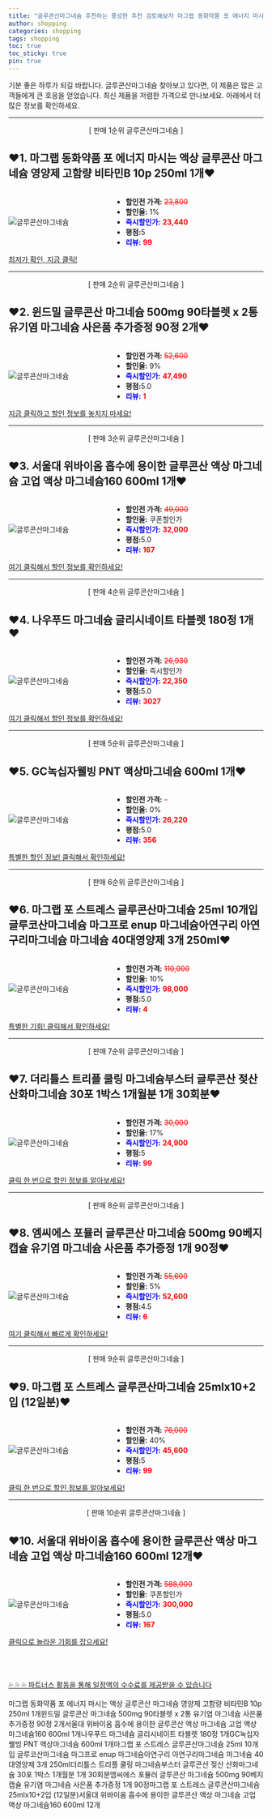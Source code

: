 ```yaml
---
title: "글루콘산마그네슘 추천하는 풍성한 추천 검토해보자 마그랩 동화약품 포 에너지 마시는"
author: shopping
categories: shopping
tags: shopping
toc: true
toc_sticky: true
pin: true
---
```

기분 좋은 하루가 되길 바랍니다. 글루콘산마그네슘 찾아보고 있다면, 이 제품은 많은 고객들에게 큰 호응을 얻었습니다. 최신 제품을 저렴한 가격으로 만나보세요. 아래에서 더 많은 정보를 확인하세요.

---
<p class="toplist" style="margin: 0 auto; display: block; width: fit-content;">[ 판매 1순위 글루콘산마그네슘 ]</p>

<h2><strong>❤️1. 마그랩 동화약품 포 에너지 마시는 액상 글루콘산 마그네슘 영양제 고함량 비타민B 10p 250ml 1개❤️</strong></h2>

<div style="display: flex; align-items: center;">
    <div style="flex: 0.4;">
        <img src="https://thumbnail9.coupangcdn.com/thumbnails/remote/230x230ex/image/retail/images/2024/07/10/11/6/a7fb0388-e038-442c-a44d-d834648a26d3.jpg" alt="글루콘산마그네슘" style="max-width: 100%;">
    </div>
    <div style="flex: 0.6; margin-left: 10px;">
        <ul>
            <li><strong>할인전 가격:</strong> <del style="color: red;">23,800</del></li>
            <li><strong>할인율:</strong> 1%</li>
            <li><span style='color:blue'><strong>즉시할인가:</strong></span> <span style='color:red'><strong>23,440</strong></span></li>
            <li><strong>평점:</strong>5</li>
            <li><span style='color:blue'><strong>리뷰:</strong></span> <span style='color:red'><strong>99</strong></span></li>
        </ul>
    </div>
</div>
<div class="center">
    <a href="https://selin100587.github.io?lptag=AF9450613&subid=githubio&pageKey=8219894224&traceid=V0-153&itemId=23623424180&vendorItemId=90648989101" class="myButton">
        최저가 확인, 지금 클릭!
    </a>
</div>


---
<p class="toplist" style="margin: 0 auto; display: block; width: fit-content;">[ 판매 2순위 글루콘산마그네슘 ]</p>

<h2><strong>❤️2. 윈드밀 글루콘산 마그네슘 500mg 90타블렛 x 2통 유기염 마그네슘 사은품 추가증정 90정 2개❤️</strong></h2>

<div style="display: flex; align-items: center;">
    <div style="flex: 0.4;">
        <img src="https://thumbnail9.coupangcdn.com/thumbnails/remote/230x230ex/image/vendor_inventory/f8ab/84405d33728d65caf4d568be3cccbb461f9607330c21faf1997e6b33204b.jpg" alt="글루콘산마그네슘" style="max-width: 100%;">
    </div>
    <div style="flex: 0.6; margin-left: 10px;">
        <ul>
            <li><strong>할인전 가격:</strong> <del style="color: red;">52,600</del></li>
            <li><strong>할인율:</strong> 9%</li>
            <li><span style='color:blue'><strong>즉시할인가:</strong></span> <span style='color:red'><strong>47,490</strong></span></li>
            <li><strong>평점:</strong>5.0</li>
            <li><span style='color:blue'><strong>리뷰:</strong></span> <span style='color:red'><strong>1</strong></span></li>
        </ul>
    </div>
</div>
<div class="center">
    <a href="https://selin100587.github.io?lptag=AF9450613&subid=githubio&pageKey=6320293920&traceid=V0-153&itemId=20905149847&vendorItemId=87972151708" class="myButton">
        지금 클릭하고 할인 정보를 놓치지 마세요!
    </a>
</div>


---
<p class="toplist" style="margin: 0 auto; display: block; width: fit-content;">[ 판매 3순위 글루콘산마그네슘 ]</p>

<h2><strong>❤️3. 서울대 위바이옴 흡수에 용이한 글루콘산 액상 마그네슘 고업 액상 마그네슘160 600ml 1개❤️</strong></h2>

<div style="display: flex; align-items: center;">
    <div style="flex: 0.4;">
        <img src="https://thumbnail8.coupangcdn.com/thumbnails/remote/230x230ex/image/vendor_inventory/2907/8ae5f2787d235f60bb5653d1b41ceed0bb43dbc2e59a7afb63db80e07cb3.jpg" alt="글루콘산마그네슘" style="max-width: 100%;">
    </div>
    <div style="flex: 0.6; margin-left: 10px;">
        <ul>
            <li><strong>할인전 가격:</strong> <del style="color: red;">49,000</del></li>
            <li><strong>할인율:</strong> 쿠폰할인가</li>
            <li><span style='color:blue'><strong>즉시할인가:</strong></span> <span style='color:red'><strong>32,000</strong></span></li>
            <li><strong>평점:</strong>5.0</li>
            <li><span style='color:blue'><strong>리뷰:</strong></span> <span style='color:red'><strong>167</strong></span></li>
        </ul>
    </div>
</div>
<div class="center">
    <a href="https://selin100587.github.io?lptag=AF9450613&subid=githubio&pageKey=7623032647&traceid=V0-153&itemId=20214942416&vendorItemId=84085383328" class="myButton">
        여기 클릭해서 할인 정보를 확인하세요!
    </a>
</div>


---
<p class="toplist" style="margin: 0 auto; display: block; width: fit-content;">[ 판매 4순위 글루콘산마그네슘 ]</p>

<h2><strong>❤️4. 나우푸드 마그네슘 글리시네이트 타블렛 180정 1개❤️</strong></h2>

<div style="display: flex; align-items: center;">
    <div style="flex: 0.4;">
        <img src="https://thumbnail9.coupangcdn.com/thumbnails/remote/230x230ex/image/vendor_inventory/cde9/7b2385ff2c327b11c71d4adf5ca6d124b4f6e65244a639170022f823cf6a.png" alt="글루콘산마그네슘" style="max-width: 100%;">
    </div>
    <div style="flex: 0.6; margin-left: 10px;">
        <ul>
            <li><strong>할인전 가격:</strong> <del style="color: red;">26,930</del></li>
            <li><strong>할인율:</strong> 즉시할인가</li>
            <li><span style='color:blue'><strong>즉시할인가:</strong></span> <span style='color:red'><strong>22,350</strong></span></li>
            <li><strong>평점:</strong>5.0</li>
            <li><span style='color:blue'><strong>리뷰:</strong></span> <span style='color:red'><strong>3027</strong></span></li>
        </ul>
    </div>
</div>
<div class="center">
    <a href="https://selin100587.github.io?lptag=AF9450613&subid=githubio&pageKey=1366689007&traceid=V0-153&itemId=2398832973&vendorItemId=70393847331" class="myButton">
        여기 클릭해서 할인 정보를 확인하세요!
    </a>
</div>


---
<p class="toplist" style="margin: 0 auto; display: block; width: fit-content;">[ 판매 5순위 글루콘산마그네슘 ]</p>

<h2><strong>❤️5. GC녹십자웰빙 PNT 액상마그네슘 600ml 1개❤️</strong></h2>

<div style="display: flex; align-items: center;">
    <div style="flex: 0.4;">
        <img src="https://thumbnail6.coupangcdn.com/thumbnails/remote/230x230ex/image/vendor_inventory/54a8/e93dac716ea66931fcf74a8d0850b85e3e27711e71cbbc5ac4e909809328.png" alt="글루콘산마그네슘" style="max-width: 100%;">
    </div>
    <div style="flex: 0.6; margin-left: 10px;">
        <ul>
            <li><strong>할인전 가격:</strong> <del style="color: red;">-</del></li>
            <li><strong>할인율:</strong> 0%</li>
            <li><span style='color:blue'><strong>즉시할인가:</strong></span> <span style='color:red'><strong>26,220</strong></span></li>
            <li><strong>평점:</strong>5.0</li>
            <li><span style='color:blue'><strong>리뷰:</strong></span> <span style='color:red'><strong>356</strong></span></li>
        </ul>
    </div>
</div>
<div class="center">
    <a href="https://selin100587.github.io?lptag=AF9450613&subid=githubio&pageKey=7442540847&traceid=V0-153&itemId=19356424818&vendorItemId=90476989203" class="myButton">
        특별한 할인 정보! 클릭해서 확인하세요!
    </a>
</div>


---
<p class="toplist" style="margin: 0 auto; display: block; width: fit-content;">[ 판매 6순위 글루콘산마그네슘 ]</p>

<h2><strong>❤️6. 마그랩 포 스트레스 글루콘산마그네슘 25ml 10개입 글루코산마그네슘 마그프로 enup 마그네슘아연구리 아연구리마그네슘 마그네슘 40대영양제 3개 250ml❤️</strong></h2>

<div style="display: flex; align-items: center;">
    <div style="flex: 0.4;">
        <img src="https://thumbnail10.coupangcdn.com/thumbnails/remote/230x230ex/image/vendor_inventory/bfe9/ac98fdc975660455fa4e24b1e0f544f3fd6f4e57c7bc039424009f985b2c.JPG" alt="글루콘산마그네슘" style="max-width: 100%;">
    </div>
    <div style="flex: 0.6; margin-left: 10px;">
        <ul>
            <li><strong>할인전 가격:</strong> <del style="color: red;">110,000</del></li>
            <li><strong>할인율:</strong> 10%</li>
            <li><span style='color:blue'><strong>즉시할인가:</strong></span> <span style='color:red'><strong>98,000</strong></span></li>
            <li><strong>평점:</strong>5.0</li>
            <li><span style='color:blue'><strong>리뷰:</strong></span> <span style='color:red'><strong>4</strong></span></li>
        </ul>
    </div>
</div>
<div class="center">
    <a href="https://selin100587.github.io?lptag=AF9450613&subid=githubio&pageKey=8204080765&traceid=V0-153&itemId=22433651275&vendorItemId=89478263699" class="myButton">
        특별한 기회! 클릭해서 확인하세요!
    </a>
</div>


---
<p class="toplist" style="margin: 0 auto; display: block; width: fit-content;">[ 판매 7순위 글루콘산마그네슘 ]</p>

<h2><strong>❤️7. 더리틀스 트리플 쿨링 마그네슘부스터 글루콘산 젖산 산화마그네슘 30포 1박스 1개월분 1개 30회분❤️</strong></h2>

<div style="display: flex; align-items: center;">
    <div style="flex: 0.4;">
        <img src="https://thumbnail7.coupangcdn.com/thumbnails/remote/230x230ex/image/vendor_inventory/6c69/08bd49b2cce0613b101eb6455d3d66bb3067d56e6bbcc9aad8a310cdd4ed.png" alt="글루콘산마그네슘" style="max-width: 100%;">
    </div>
    <div style="flex: 0.6; margin-left: 10px;">
        <ul>
            <li><strong>할인전 가격:</strong> <del style="color: red;">30,000</del></li>
            <li><strong>할인율:</strong> 17%</li>
            <li><span style='color:blue'><strong>즉시할인가:</strong></span> <span style='color:red'><strong>24,900</strong></span></li>
            <li><strong>평점:</strong>5</li>
            <li><span style='color:blue'><strong>리뷰:</strong></span> <span style='color:red'><strong>99</strong></span></li>
        </ul>
    </div>
</div>
<div class="center">
    <a href="https://selin100587.github.io?lptag=AF9450613&subid=githubio&pageKey=8133042570&traceid=V0-153&itemId=23016468482&vendorItemId=90050281803" class="myButton">
        클릭 한 번으로 할인 정보를 알아보세요!
    </a>
</div>


---
<p class="toplist" style="margin: 0 auto; display: block; width: fit-content;">[ 판매 8순위 글루콘산마그네슘 ]</p>

<h2><strong>❤️8. 엠씨에스 포뮬러 글루콘산 마그네슘 500mg 90베지캡슐 유기염 마그네슘 사은품 추가증정 1개 90정❤️</strong></h2>

<div style="display: flex; align-items: center;">
    <div style="flex: 0.4;">
        <img src="https://thumbnail8.coupangcdn.com/thumbnails/remote/230x230ex/image/vendor_inventory/0e9b/0a156baf6a3643bd5c4ebd22b1d5fd4a41c28fabb6e09ea6b8d3df7bb462.jpg" alt="글루콘산마그네슘" style="max-width: 100%;">
    </div>
    <div style="flex: 0.6; margin-left: 10px;">
        <ul>
            <li><strong>할인전 가격:</strong> <del style="color: red;">55,600</del></li>
            <li><strong>할인율:</strong> 5%</li>
            <li><span style='color:blue'><strong>즉시할인가:</strong></span> <span style='color:red'><strong>52,600</strong></span></li>
            <li><strong>평점:</strong>4.5</li>
            <li><span style='color:blue'><strong>리뷰:</strong></span> <span style='color:red'><strong>6</strong></span></li>
        </ul>
    </div>
</div>
<div class="center">
    <a href="https://selin100587.github.io?lptag=AF9450613&subid=githubio&pageKey=5424685550&traceid=V0-153&itemId=20905163285&vendorItemId=87972165288" class="myButton">
        여기 클릭해서 빠르게 확인하세요!
    </a>
</div>


---
<p class="toplist" style="margin: 0 auto; display: block; width: fit-content;">[ 판매 9순위 글루콘산마그네슘 ]</p>

<h2><strong>❤️9. 마그랩 포 스트레스 글루콘산마그네슘 25mlx10+2입 (12일분)❤️</strong></h2>

<div style="display: flex; align-items: center;">
    <div style="flex: 0.4;">
        <img src="https://thumbnail8.coupangcdn.com/thumbnails/remote/230x230ex/image/vendor_inventory/16a3/76e4221c5fffe4494f6e6e0e051cc3cf48ab0aaa30677bfa8d47ac8935a2.jpg" alt="글루콘산마그네슘" style="max-width: 100%;">
    </div>
    <div style="flex: 0.6; margin-left: 10px;">
        <ul>
            <li><strong>할인전 가격:</strong> <del style="color: red;">76,000</del></li>
            <li><strong>할인율:</strong> 40%</li>
            <li><span style='color:blue'><strong>즉시할인가:</strong></span> <span style='color:red'><strong>45,600</strong></span></li>
            <li><strong>평점:</strong>5</li>
            <li><span style='color:blue'><strong>리뷰:</strong></span> <span style='color:red'><strong>99</strong></span></li>
        </ul>
    </div>
</div>
<div class="center">
    <a href="https://selin100587.github.io?lptag=AF9450613&subid=githubio&pageKey=8212536036&traceid=V0-153&itemId=23576788298&vendorItemId=90602699742" class="myButton">
        클릭 한 번으로 할인 정보를 알아보세요!
    </a>
</div>


---
<p class="toplist" style="margin: 0 auto; display: block; width: fit-content;">[ 판매 10순위 글루콘산마그네슘 ]</p>

<h2><strong>❤️10. 서울대 위바이옴 흡수에 용이한 글루콘산 액상 마그네슘 고업 액상 마그네슘160 600ml 12개❤️</strong></h2>

<div style="display: flex; align-items: center;">
    <div style="flex: 0.4;">
        <img src="https://thumbnail10.coupangcdn.com/thumbnails/remote/230x230ex/image/vendor_inventory/a0c6/48981c0a2a6f342341efd5246e71ad0cc792d01bbe76015399a921dfd53a.jpg" alt="글루콘산마그네슘" style="max-width: 100%;">
    </div>
    <div style="flex: 0.6; margin-left: 10px;">
        <ul>
            <li><strong>할인전 가격:</strong> <del style="color: red;">588,000</del></li>
            <li><strong>할인율:</strong> 쿠폰할인가</li>
            <li><span style='color:blue'><strong>즉시할인가:</strong></span> <span style='color:red'><strong>300,000</strong></span></li>
            <li><strong>평점:</strong>5.0</li>
            <li><span style='color:blue'><strong>리뷰:</strong></span> <span style='color:red'><strong>167</strong></span></li>
        </ul>
    </div>
</div>
<div class="center">
    <a href="https://selin100587.github.io?lptag=AF9450613&subid=githubio&pageKey=7623032647&traceid=V0-153&itemId=20214942381&vendorItemId=84085383340" class="myButton">
        클릭으로 놀라운 기회를 잡으세요!
    </a>
</div>

<br><br><br>[💦 💦 💦 파트너스 활동을 통해 일정액의 수수료를 제공받을 수 있습니다](https://link.coupang.com/a/bcpT2c)<br><br>마그랩 동화약품 포 에너지 마시는 액상 글루콘산 마그네슘 영양제 고함량 비타민B 10p 250ml 1개윈드밀 글루콘산 마그네슘 500mg 90타블렛 x 2통 유기염 마그네슘 사은품 추가증정 90정 2개서울대 위바이옴 흡수에 용이한 글루콘산 액상 마그네슘 고업 액상 마그네슘160 600ml 1개나우푸드 마그네슘 글리시네이트 타블렛 180정 1개GC녹십자웰빙 PNT 액상마그네슘 600ml 1개마그랩 포 스트레스 글루콘산마그네슘 25ml 10개입 글루코산마그네슘 마그프로 enup 마그네슘아연구리 아연구리마그네슘 마그네슘 40대영양제 3개 250ml더리틀스 트리플 쿨링 마그네슘부스터 글루콘산 젖산 산화마그네슘 30포 1박스 1개월분 1개 30회분엠씨에스 포뮬러 글루콘산 마그네슘 500mg 90베지캡슐 유기염 마그네슘 사은품 추가증정 1개 90정마그랩 포 스트레스 글루콘산마그네슘 25mlx10+2입 (12일분)서울대 위바이옴 흡수에 용이한 글루콘산 액상 마그네슘 고업 액상 마그네슘160 600ml 12개